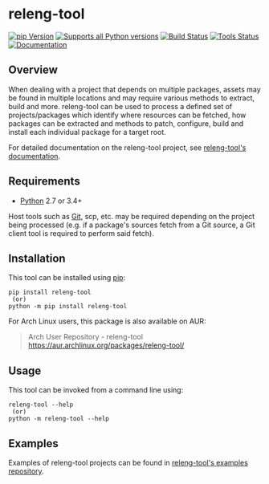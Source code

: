 # releng-tool

[![pip Version](https://badgen.net/pypi/v/releng-tool?label=PyPI)](https://pypi.python.org/pypi/releng-tool)
[![Supports all Python versions](https://badgen.net/static/Python/2.7%20%7C%203.4-3.12)](https://pypi.python.org/pypi/releng-tool)
[![Build Status](https://github.com/releng-tool/releng-tool/actions/workflows/build.yml/badge.svg)](https://github.com/releng-tool/releng-tool/actions/workflows/build.yml)
[![Tools Status](https://github.com/releng-tool/releng-tool/actions/workflows/check-tools.yml/badge.svg)](https://github.com/releng-tool/releng-tool/actions/workflows/check-tools.yml)
[![Documentation](https://badgen.net/badge/Documentation/releng.io/333333)](https://docs.releng.io) 

## Overview

When dealing with a project that depends on multiple packages, assets may be
found in multiple locations and may require various methods to extract, build
and more. releng-tool can be used to process a defined set of
projects/packages which identify where resources can be fetched, how packages
can be extracted and methods to patch, configure, build and install each
individual package for a target root.

For detailed documentation on the releng-tool project, see
[releng-tool's documentation][releng-tool-doc].

## Requirements

* [Python][python] 2.7 or 3.4+

Host tools such as [Git][git], scp, etc. may be required depending on the
project being processed (e.g. if a package's sources fetch from a Git source,
a Git client tool is required to perform said fetch).

## Installation

This tool can be installed using [pip][pip]:

```shell
pip install releng-tool
 (or)
python -m pip install releng-tool
```

For Arch Linux users, this package is also available on AUR:

> Arch User Repository - releng-tool \
> https://aur.archlinux.org/packages/releng-tool/

## Usage

This tool can be invoked from a command line using:

```shell
releng-tool --help
 (or)
python -m releng-tool --help
```

## Examples

Examples of releng-tool projects can be found in
[releng-tool's examples repository][releng-tool-examples].

[git]: https://git-scm.com/
[pip]: https://pip.pypa.io/
[python]: https://www.python.org/
[releng-tool-doc]: https://docs.releng.io/
[releng-tool-examples]: https://github.com/releng-tool/releng-tool-examples
